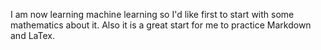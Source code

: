 I am now learning machine learning so I'd like first to start with some mathematics about it. Also it is a great start for me to practice Markdown and LaTex.
